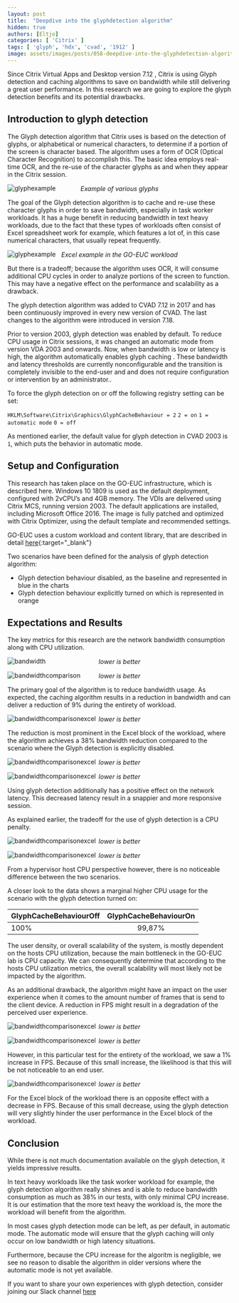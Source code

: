 ```yaml
---
layout: post
title:  "Deepdive into the glyphdetection algorithm"
hidden: true
authors: [Eltjo]
categories: [ 'Citrix' ]
tags: [ 'glyph', 'hdx', 'cvad', '1912' ]
image: assets/images/posts/058-deepdive-into-the-glyphdetection-algorithm/058-GlyphCacheDetection-feature-image.png
---
```

Since Citrix Virtual Apps and Desktop version 7.12 , Citrix is using  Glyph detection and caching algorithms to save on  bandwidth while still delivering  a great user performance. In this research we are going to explore the glyph detection benefits and its potential drawbacks.

## Introduction to glyph detection
The Glyph detection algorithm that Citrix uses is based on the detection of glyphs, or alphabetical or numerical characters, to determine if a portion of the screen is character based. The algorithm uses a form of OCR (Optical Character Recognition) to accomplish this. The basic idea employs real-time OCR, and the re-use of the character glyphs as and when they appear in the Citrix session. 

![glyphexample]({{site.baseurl}}/assets/images/posts/058-deepdive-into-the-glyphdetection-algorithm/058-citrix-glyphdetection-glyph-example.png)
<p align="center" style="margin-top: -30px;" >
  <i>Example of various glyphs</i>

The goal of the Glyph detection algorithm is to cache and re-use these character glyphs in order to save bandwidth, especially in task worker workloads. It has a huge benefit in reducing bandwidth in text heavy workloads, due to the fact that these types of workloads often consist of Excel spreadsheet work for example, which features a lot of, in this case numerical characters, that usually repeat frequently.
 
![glyphexample]({{site.baseurl}}/assets/images/posts/058-deepdive-into-the-glyphdetection-algorithm/058-citrix-glyphdetection-excel-block-workload.png)
<p align="center" style="margin-top: -30px;" >
  <i>Excel example in the GO-EUC workload</i>

But there is a tradeoff; because the algorithm uses OCR, it will consume additional CPU cycles in order to analyze portions of the screen to function. This may have a negative effect on the performance and scalability as a drawback.

The glyph detection algorithm was added to CVAD 7.12 in 2017 and has been continuously improved in every new version of CVAD. The last changes to the algorithm were introduced in version 7.18.
 
Prior to version 2003, glyph detection was enabled by default. To reduce CPU usage in Citrix sessions, it was changed an automatic mode from version VDA 2003 and onwards. Now, when bandwidth is low or latency is high, the algorithm automatically enables glyph caching . These bandwidth and latency thresholds are currently nonconfigurable and the transition is completely invisible to the end-user and and does not require configuration or intervention by an administrator.. 
 
To force the glyph detection on or off the following registry setting can be set:

`HKLM\Software\Citrix\Graphics\GlyphCacheBehaviour = 2`
`2 = on`
`1 = automatic mode`
`0 = off`

As mentioned earlier, the default value for glyph detection in CVAD 2003 is `1`, which puts the behavior in automatic mode.

## Setup and Configuration

This research has taken place on the GO-EUC infrastructure, which is described here. Windows 10 1809 is used as the default deployment, configured with 2vCPU’s and 4GB memory. The VDIs are delivered using Citrix MCS, running version 2003. The default applications are installed, including Microsoft Office 2016. The image is fully patched and optimized with Citrix Optimizer, using the default template and recommended settings.

GO-EUC uses a custom workload and content library, that are described in detail [here](https://www.go-euc.com/insight-in-the-testing-methodology-2020){:target="_blank"}

Two scenarios have been defined for the analysis of glyph detection algorithm:

* Glyph detection behaviour disabled, as the baseline and represented in blue in the charts
* Glyph detection behaviour explicitly turned on which is represented in orange

## Expectations and Results

The key metrics for this research are the network bandwidth consumption along with CPU utilization. 

![bandwidth]({{site.baseurl}}/assets/images/posts/058-deepdive-into-the-glyphdetection-algorithm/058-citrix-glyphdetection-bandwidth.png)
<p align="center" style="margin-top: -30px;" >
  <i>lower is better</i>

![bandwidthcomparison]({{site.baseurl}}/assets/images/posts/058-deepdive-into-the-glyphdetection-algorithm/058-citrix-glyphdetection-bandwidth-comparison.png)
<p align="center" style="margin-top: -30px;" >
  <i>lower is better</i>

The primary goal of the algorithm is to reduce bandwidth usage. As expected, the caching algorithm results in a reduction in bandwidth and can deliver a reduction of 9% during the entirety of workload.

![bandwidthcomparisonexcel]({{site.baseurl}}/assets/images/posts/058-deepdive-into-the-glyphdetection-algorithm/058-citrix-glyphdetection-bandwidth-comparison-excel.png)
<p align="center" style="margin-top: -30px;" >
  <i>lower is better</i>

The reduction is most prominent in the Excel block of the workload, where the algorithm achieves a 38% bandwidth reduction compared to the scenario where the Glyph detection is explicitly disabled.

![bandwidthcomparisonexcel]({{site.baseurl}}/assets/images/posts/058-deepdive-into-the-glyphdetection-algorithm/058-citrix-glyphdetection-latency.png)
<p align="center" style="margin-top: -30px;" >
  <i>lower is better</i>

![bandwidthcomparisonexcel]({{site.baseurl}}/assets/images/posts/058-deepdive-into-the-glyphdetection-algorithm/058-citrix-glyphdetection-latency-comparison.png)
<p align="center" style="margin-top: -30px;" >
  <i>lower is better</i>

Using glyph detection additionally has a positive effect on the network latency. This decreased latency result in a snappier and more responsive session.

As explained earlier, the tradeoff for the use of glyph detection is a CPU penalty.

![bandwidthcomparisonexcel]({{site.baseurl}}/assets/images/posts/058-deepdive-into-the-glyphdetection-algorithm/058-citrix-glyphdetection-host-cpu.png)
<p align="center" style="margin-top: -30px;" >
  <i>lower is better</i>

![bandwidthcomparisonexcel]({{site.baseurl}}/assets/images/posts/058-deepdive-into-the-glyphdetection-algorithm/058-citrix-glyphdetection-host-cpu-comparison.png)
<p align="center" style="margin-top: -30px;" >
  <i>lower is better</i>

From a hypervisor host CPU perspective however, there is no noticeable difference between the two scenarios.

A closer look to the data shows a marginal higher CPU usage for the scenario with the glyph detection turned on:

| GlyphCacheBehaviourOff | GlyphCacheBehaviourOn |
| ---------------------- |:---------------------:|
| 100%                   | 99,87%                |

The user density, or overall scalability of the system, is mostly dependent on the hosts CPU utilization, because the main bottleneck in the GO-EUC lab is CPU capacity. We can consequently determine that according to the hosts CPU utilization metrics, the overall scalability will most likely not be impacted by the algorithm. 

As an additional drawback, the algorithm might have an impact on the user experience when it comes to the amount number of frames that is send to the client device. A reduction in FPS might result in a degradation of the perceived user experience. 

![bandwidthcomparisonexcel]({{site.baseurl}}/assets/images/posts/058-deepdive-into-the-glyphdetection-algorithm/058-citrix-glyphdetection-fps.png)
<p align="center" style="margin-top: -30px;" >
  <i>lower is better</i>

![bandwidthcomparisonexcel]({{site.baseurl}}/assets/images/posts/058-deepdive-into-the-glyphdetection-algorithm/058-citrix-glyphdetection-fps-comparison.png)
<p align="center" style="margin-top: -30px;" >
  <i>lower is better</i>


However, in this particular test for the entirety of the workload, we saw a 1% increase in FPS. Because of this small increase, the likelihood is that this will be not noticeable to an end user.

![bandwidthcomparisonexcel]({{site.baseurl}}/assets/images/posts/058-deepdive-into-the-glyphdetection-algorithm/058-citrix-glyphdetection-fps-comparison-excel.png)
<p align="center" style="margin-top: -30px;" >
  <i>lower is better</i>

For the Excel block of the workload there is an opposite effect with a decrease in FPS. Because of this small decrease, using the glyph detection will very slightly hinder the user performance in the Excel block of the workload.


## Conclusion

While there is not much documentation available on the glyph detection, it yields impressive results.

In text heavy workloads like the task worker workload for example, the glyph detection algorithm really shines and is able to reduce bandwidth consumption as much as 38% in our tests, with only minimal CPU increase. It is our estimation that the more text heavy the workload is, the more the workload will benefit from the algorithm. 

In most cases glyph detection mode can be left, as per default, in automatic mode.  The automatic mode will ensure that the glyph caching will only occur on low bandwidth or high latency situations.

Furthermore, because the CPU increase for the algoritm is negligible, we see no reason to disable the algorithm in older versions where the automatic mode is not yet available.

If you want to share your own experiences with glyph detection, consider joining our Slack channel [here](https://{{site.title}}.slack.com)